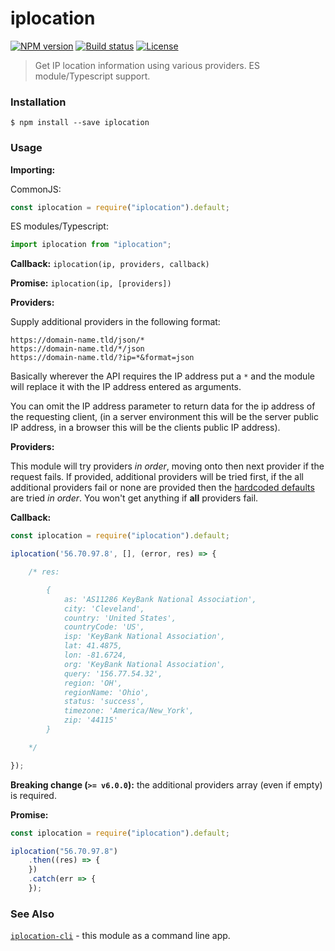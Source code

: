 # iplocation

[![NPM version][npm-image]][npm-url]
[![Build status][travis-image]][travis-url]
[![License][license-image]][license-url]

> Get IP location information using various providers. ES module/Typescript support.

### Installation

```
$ npm install --save iplocation
```

### Usage

__Importing:__

CommonJS:

```javascript
const iplocation = require("iplocation").default;
```

ES modules/Typescript:

```javascript
import iplocation from "iplocation";
```

__Callback:__ `iplocation(ip, providers, callback)`

__Promise:__ `iplocation(ip, [providers])`

__Providers:__

Supply additional providers in the following format:

```
https://domain-name.tld/json/*
https://domain-name.tld/*/json
https://domain-name.tld/?ip=*&format=json
```

Basically wherever the API requires the IP address put a `*` and the module
will replace it with the IP address entered as arguments.

You can omit the IP address parameter to return data for the ip address of the requesting client, (in a server environment this will be the server public IP address, in a browser this will be the clients public IP address).

__Providers:__

This module will try providers _in order_, moving onto then next provider if the request fails. If provided, additional providers will be tried first, if the all additional providers fail or none are provided then the [hardcoded defaults](https://github.com/roryrjb/iplocation/blob/master/src/index.ts#L6) are tried _in order_. You won't get anything if __all__ providers fail.

__Callback:__

```javascript
const iplocation = require("iplocation").default;

iplocation('56.70.97.8', [], (error, res) => {

    /* res:

        {
            as: 'AS11286 KeyBank National Association',
            city: 'Cleveland',
            country: 'United States',
            countryCode: 'US',
            isp: 'KeyBank National Association',
            lat: 41.4875,
            lon: -81.6724,
            org: 'KeyBank National Association',
            query: '156.77.54.32',
            region: 'OH',
            regionName: 'Ohio',
            status: 'success',
            timezone: 'America/New_York',
            zip: '44115'
        }

    */

});
```

__Breaking change (`>= v6.0.0`):__ the additional providers array (even if empty) is required.

__Promise:__

```javascript
const iplocation = require("iplocation").default;

iplocation("56.70.97.8")
    .then((res) => {
    })
    .catch(err => {
    });
```

### See Also

[`iplocation-cli`](https://github.com/roryrjb/iplocation-cli) - this module as a command line app.

[npm-image]: https://img.shields.io/npm/v/iplocation.svg
[npm-url]: https://npmjs.org/package/iplocation
[travis-image]: https://img.shields.io/travis/roryrjb/iplocation.svg
[travis-url]: https://travis-ci.org/roryrjb/iplocation
[license-image]: http://img.shields.io/npm/l/iplocation.svg
[license-url]: LICENSE
